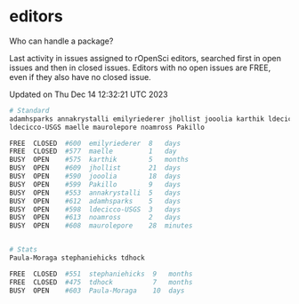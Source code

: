 # editors

Who can handle a package?

Last activity in issues assigned to rOpenSci editors, searched first in open
issues and then in closed issues. Editors with no open issues are FREE, even if
they also have no closed issue.


Updated on Thu Dec 14 12:32:21 UTC 2023

```bash
# Standard
adamhsparks annakrystalli emilyriederer jhollist jooolia karthik ldecicco
ldecicco-USGS maelle maurolepore noamross Pakillo

FREE  CLOSED  #600  emilyriederer  8   days
FREE  CLOSED  #577  maelle         1   day
BUSY  OPEN    #575  karthik        5   months
BUSY  OPEN    #609  jhollist       21  days
BUSY  OPEN    #590  jooolia        18  days
BUSY  OPEN    #599  Pakillo        9   days
BUSY  OPEN    #553  annakrystalli  5   days
BUSY  OPEN    #612  adamhsparks    5   days
BUSY  OPEN    #598  ldecicco-USGS  3   days
BUSY  OPEN    #613  noamross       2   days
BUSY  OPEN    #608  maurolepore    28  minutes


# Stats
Paula-Moraga stephaniehicks tdhock

FREE  CLOSED  #551  stephaniehicks  9   months
FREE  CLOSED  #475  tdhock          7   months
BUSY  OPEN    #603  Paula-Moraga    10  days
```
